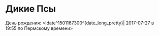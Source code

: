 # Дикие Псы

День рождения: <!date^1501167300^{date_long_pretty}| 2017-07-27 в 19:55 по
Пермскому времени>
